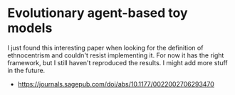 # Evolutionary agent-based toy models

I just found this interesting paper when looking for the definition of ethnocentrism and couldn't resist
implementing it. For now it has the right framework, but I still haven't reproduced the results. I might
add more stuff in the future.

- https://journals.sagepub.com/doi/abs/10.1177/0022002706293470
